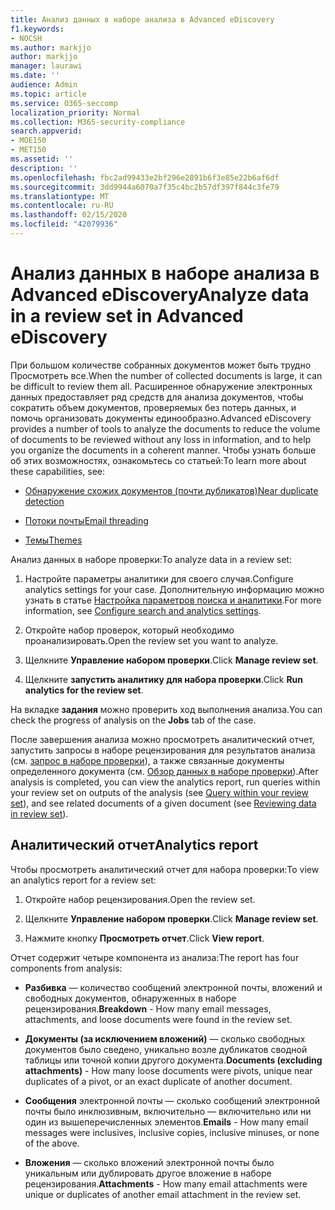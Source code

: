 ```yaml
---
title: Анализ данных в наборе анализа в Advanced eDiscovery
f1.keywords:
- NOCSH
ms.author: markjjo
author: markjjo
manager: laurawi
ms.date: ''
audience: Admin
ms.topic: article
ms.service: O365-seccomp
localization_priority: Normal
ms.collection: M365-security-compliance
search.appverid:
- MOE150
- MET150
ms.assetid: ''
description: ''
ms.openlocfilehash: fbc2ad99433e2bf296e2891b6f3e85e22b6af6df
ms.sourcegitcommit: 3dd9944a6070a7f35c4bc2b57df397f844c3fe79
ms.translationtype: MT
ms.contentlocale: ru-RU
ms.lasthandoff: 02/15/2020
ms.locfileid: "42079936"
---
```

# <a name="analyze-data-in-a-review-set-in-advanced-ediscovery"></a><span data-ttu-id="6839a-102">Анализ данных в наборе анализа в Advanced eDiscovery</span><span class="sxs-lookup"><span data-stu-id="6839a-102">Analyze data in a review set in Advanced eDiscovery</span></span>

<span data-ttu-id="6839a-103">При большом количестве собранных документов может быть трудно Просмотреть все.</span><span class="sxs-lookup"><span data-stu-id="6839a-103">When the number of collected documents is large, it can be difficult to review them all.</span></span> <span data-ttu-id="6839a-104">Расширенное обнаружение электронных данных предоставляет ряд средств для анализа документов, чтобы сократить объем документов, проверяемых без потерь данных, и помочь организовать документы единообразно.</span><span class="sxs-lookup"><span data-stu-id="6839a-104">Advanced eDiscovery provides a number of tools to analyze the documents to reduce the volume of documents to be reviewed without any loss in information, and to help you organize the documents in a coherent manner.</span></span> <span data-ttu-id="6839a-105">Чтобы узнать больше об этих возможностях, ознакомьтесь со статьей:</span><span class="sxs-lookup"><span data-stu-id="6839a-105">To learn more about these capabilities, see:</span></span>

- [<span data-ttu-id="6839a-106">Обнаружение схожих документов (почти дубликатов)</span><span class="sxs-lookup"><span data-stu-id="6839a-106">Near duplicate detection</span></span>](near-duplicates.md)

- [<span data-ttu-id="6839a-107">Потоки почты</span><span class="sxs-lookup"><span data-stu-id="6839a-107">Email threading</span></span>](email-threading.md)

- [<span data-ttu-id="6839a-108">Темы</span><span class="sxs-lookup"><span data-stu-id="6839a-108">Themes</span></span>](themes.md)

<span data-ttu-id="6839a-109">Анализ данных в наборе проверки:</span><span class="sxs-lookup"><span data-stu-id="6839a-109">To analyze data in a review set:</span></span>

1. <span data-ttu-id="6839a-110">Настройте параметры аналитики для своего случая.</span><span class="sxs-lookup"><span data-stu-id="6839a-110">Configure analytics settings for your case.</span></span> <span data-ttu-id="6839a-111">Дополнительную информацию можно узнать в статье [Настройка параметров поиска и аналитики](configure-search-analytics-settings.md).</span><span class="sxs-lookup"><span data-stu-id="6839a-111">For more information, see [Configure search and analytics settings](configure-search-analytics-settings.md).</span></span>

2. <span data-ttu-id="6839a-112">Откройте набор проверок, который необходимо проанализировать.</span><span class="sxs-lookup"><span data-stu-id="6839a-112">Open the review set you want to analyze.</span></span>

3. <span data-ttu-id="6839a-113">Щелкните **Управление набором проверки**.</span><span class="sxs-lookup"><span data-stu-id="6839a-113">Click **Manage review set**.</span></span>

4. <span data-ttu-id="6839a-114">Щелкните **запустить аналитику для набора проверки**.</span><span class="sxs-lookup"><span data-stu-id="6839a-114">Click **Run analytics for the review set**.</span></span>

<span data-ttu-id="6839a-115">На вкладке **задания** можно проверить ход выполнения анализа.</span><span class="sxs-lookup"><span data-stu-id="6839a-115">You can check the progress of analysis on the **Jobs** tab of the case.</span></span>

 <span data-ttu-id="6839a-116">После завершения анализа можно просмотреть аналитический отчет, запустить запросы в наборе рецензирования для результатов анализа (см. [запрос в наборе проверки](review-set-search.md)), а также связанные документы определенного документа (см. [Обзор данных в наборе проверки](reviewing-data-in-review-set.md)).</span><span class="sxs-lookup"><span data-stu-id="6839a-116">After analysis is completed, you can view the analytics report, run queries within your review set on outputs of the analysis (see [Query within your review set](review-set-search.md)), and see related documents of a given document (see [Reviewing data in review set](reviewing-data-in-review-set.md)).</span></span>

## <a name="analytics-report"></a><span data-ttu-id="6839a-117">Аналитический отчет</span><span class="sxs-lookup"><span data-stu-id="6839a-117">Analytics report</span></span>

<span data-ttu-id="6839a-118">Чтобы просмотреть аналитический отчет для набора проверки:</span><span class="sxs-lookup"><span data-stu-id="6839a-118">To view an analytics report for a review set:</span></span>

1. <span data-ttu-id="6839a-119">Откройте набор рецензирования.</span><span class="sxs-lookup"><span data-stu-id="6839a-119">Open the review set.</span></span>

2. <span data-ttu-id="6839a-120">Щелкните **Управление набором проверки**.</span><span class="sxs-lookup"><span data-stu-id="6839a-120">Click **Manage review set**.</span></span>

3. <span data-ttu-id="6839a-121">Нажмите кнопку **Просмотреть отчет**.</span><span class="sxs-lookup"><span data-stu-id="6839a-121">Click **View report**.</span></span>

<span data-ttu-id="6839a-122">Отчет содержит четыре компонента из анализа:</span><span class="sxs-lookup"><span data-stu-id="6839a-122">The report has four components from analysis:</span></span>

- <span data-ttu-id="6839a-123">**Разбивка** — количество сообщений электронной почты, вложений и свободных документов, обнаруженных в наборе рецензирования.</span><span class="sxs-lookup"><span data-stu-id="6839a-123">**Breakdown** - How many email messages, attachments, and loose documents were found in the review set.</span></span>

- <span data-ttu-id="6839a-124">**Документы (за исключением вложений)** — сколько свободных документов было сведено, уникально возле дубликатов сводной таблицы или точной копии другого документа.</span><span class="sxs-lookup"><span data-stu-id="6839a-124">**Documents (excluding attachments)** - How many loose documents were pivots, unique near duplicates of a pivot, or an exact duplicate of another document.</span></span>

- <span data-ttu-id="6839a-125">**Сообщения** электронной почты — сколько сообщений электронной почты было инклюзивным, включительно — включительно или ни один из вышеперечисленных элементов.</span><span class="sxs-lookup"><span data-stu-id="6839a-125">**Emails** - How many email messages were inclusives, inclusive copies, inclusive minuses, or none of the above.</span></span>

- <span data-ttu-id="6839a-126">**Вложения** — сколько вложений электронной почты было уникальным или дублировать другое вложение в наборе рецензирования.</span><span class="sxs-lookup"><span data-stu-id="6839a-126">**Attachments** - How many email attachments were unique or duplicates of another email attachment in the review set.</span></span>
